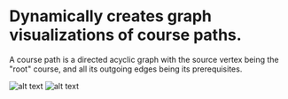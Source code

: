 # Dynamically creates graph visualizations of course paths.

A course path is a directed acyclic graph with the source vertex being the "root" course, and all its outgoing edges being its prerequisites.

![alt text](https://github.com/jeff4elee/course_path/tree/master/course_path/examples/CSE30.PNG)
![alt text](https://github.com/jeff4elee/course_path/tree/master/course_path/examples/CSE12.PNG)
